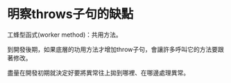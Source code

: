 # 明察throws子句的缺點

工蜂型函式(worker method)：共用方法。

到開發後期，如果底層的功用方法才增加throw子句，會讓許多呼叫它的方法要跟著修改。

盡量在開發初期就決定好要將異常往上拋到哪裡、在哪邊處理異常。